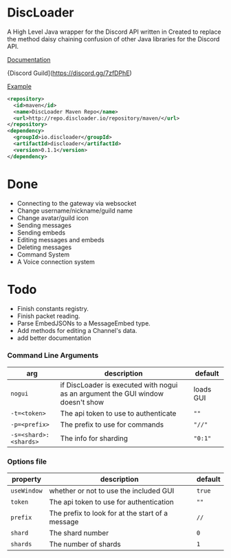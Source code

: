 # DiscLoader
A High Level Java wrapper for the Discord API written in 
Created to replace the method daisy chaining confusion of other Java libraries for the Discord API.

[Documentation](http://docs.discloader.io)

{Discord Guild](https://discord.gg/7zfDPhE)

[Example](https://github.com/R3alCl0ud/DiscLoader/blob/master/example/com/example/Example.java)

```xml
<repository>
  <id>maven</id>
  <name>DiscLoader Maven Repo</name>
  <url>http://repo.discloader.io/repository/maven/</url>
</repository>
<dependency>
  <groupId>io.discloader</groupId>
  <artifactId>discloader</artifactId>
  <version>0.1.1</version>
</dependency>
```


# Done
- Connecting to the gateway via websocket
- Change username/nickname/guild name
- Change avatar/guild icon
- Sending messages
- Sending embeds
- Editing messages and embeds
- Deleting messages
- Command System
- A Voice connection system

# Todo
- Finish constants registry.
- Finish packet reading.
- Parse EmbedJSONs to a MessageEmbed type.
- Add methods for editing a Channel's data.
- add better documentation

### Command Line Arguments

| arg | description | default |
|-----|--------------|---------|
| `nogui` | if DiscLoader is executed with nogui as an argument the GUI window doesn't show | loads GUI |
| `-t=<token>` | The api token to use to authenticate | `""` |
| `-p=<prefix>` | The prefix to use for commands | `"//"` |
| `-s=<shard>:<shards>` | The info for sharding | `"0:1"` |

### Options file

| property | description | default |
|----------|-------------|---------|
| `useWindow` | whether or not to use the included GUI | `true` |
| `token` | The api token to use for authentication | `""` |
| `prefix` | The prefix to look for at the start of a message | `//` |
| `shard` | The shard number | `0` |
| `shards` | The number of shards | `1` |
